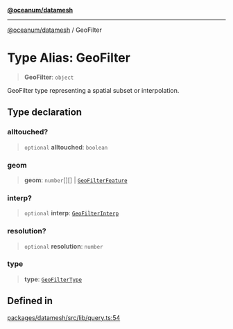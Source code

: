 [**@oceanum/datamesh**](../README.md)

***

[@oceanum/datamesh](../README.md) / GeoFilter

# Type Alias: GeoFilter

> **GeoFilter**: `object`

GeoFilter type representing a spatial subset or interpolation.

## Type declaration

### alltouched?

> `optional` **alltouched**: `boolean`

### geom

> **geom**: `number`[][] \| [`GeoFilterFeature`](../interfaces/GeoFilterFeature.md)

### interp?

> `optional` **interp**: [`GeoFilterInterp`](GeoFilterInterp.md)

### resolution?

> `optional` **resolution**: `number`

### type

> **type**: [`GeoFilterType`](GeoFilterType.md)

## Defined in

[packages/datamesh/src/lib/query.ts:54](https://github.com/oceanum-io/oceanum-js/blob/8743de96e5f943db8ec0df1328a02f233bca002b/packages/datamesh/src/lib/query.ts#L54)
